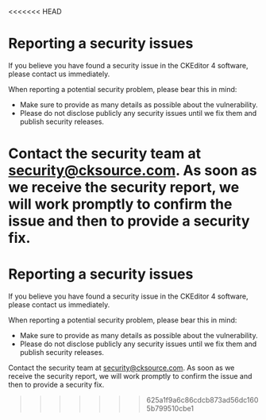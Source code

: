 <<<<<<< HEAD
# Reporting a security issues

If you believe you have found a security issue in the CKEditor 4 software, please contact us immediately.

When reporting a potential security problem, please bear this in mind:

*   Make sure to provide as many details as possible about the vulnerability.
*   Please do not disclose publicly any security issues until we fix them and publish security releases.

Contact the security team at security@cksource.com. As soon as we receive the security report, we will work promptly to confirm the issue and then to provide a security fix.
=======
# Reporting a security issues

If you believe you have found a security issue in the CKEditor 4 software, please contact us immediately.

When reporting a potential security problem, please bear this in mind:

*   Make sure to provide as many details as possible about the vulnerability.
*   Please do not disclose publicly any security issues until we fix them and publish security releases.

Contact the security team at security@cksource.com. As soon as we receive the security report, we will work promptly to confirm the issue and then to provide a security fix.
>>>>>>> 625a1f9a6c86cdcb873ad56dc1605b799510cbe1
